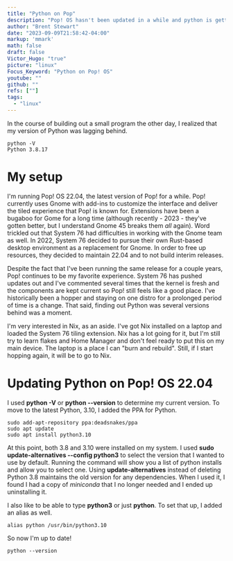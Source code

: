 ```yaml
---
title: "Python on Pop"
description: "Pop! OS hasn't been updated in a while and python is getting long in the tooth."
author: "Brent Stewart"
date: "2023-09-09T21:58:42-04:00"
markup: 'mmark'
math: false
draft: false
Victor_Hugo: "true"
picture: "linux"
Focus_Keyword: "Python on Pop! OS"
youtube: ""
github: ""
refs: [""]
tags:
  - "linux"
---
```

In the course of building out a small program the other day, I realized that my version of Python was lagging behind.

    python -V
    Python 3.8.17

# My setup
I'm running Pop! OS 22.04, the latest version of Pop! for a while.  Pop! currently uses Gnome with add-ins to customize the interface and deliver the tiled experience that Pop! is known for.  Extensions have been a bugaboo for Gome for a long time (although recently - 2023 - they've gotten better, but I understand Gnome 45 breaks them _all_ again).  Word trickled out that System 76 had difficulties in working with the Gnome team as well.  In 2022, System 76 decided to pursue their own Rust-based desktop environment as a replacement for Gnome.  In order to free up resources, they decided to maintain 22.04 and to not build interim releases.

Despite the fact that I've been running the same release for a couple years, Pop! continues to be my favorite experience.  System 76 has pushed updates out and I've commented several times that the kernel is fresh and the components are kept current so Pop! still feels like a good place.  I've historically been a hopper and staying on one distro for a prolonged period of time is a change.  That said, finding out Python was several versions behind was a moment.

I'm very interested in Nix, as an aside.  I've got Nix installed on a laptop and loaded the System 76 tiling extension.  Nix has a lot going for it, but I'm still try to learn flakes and Home Manager and don't feel ready to put this on my main device.  The laptop is a place I can "burn and rebuild".  Still, if I start hopping again, it will be to go to Nix.

# Updating Python on Pop! OS 22.04

I used __python -V__ or __python --version__ to determine my current version.  To move to the latest Python, 3.10, I added the PPA for Python.

    sudo add-apt-repository ppa:deadsnakes/ppa
    sudo apt update
    sudo apt install python3.10

At this point, both 3.8 and 3.10 were installed on my system.  I used __sudo update-alternatives --config python3__ to select the version that I wanted to use by default.  Running the command will show you a list of python installs and allow you to select one.    Using __update-alternatives__ instead of deleting Python 3.8 maintains the old version for any dependencies. When I used it, I found I had a copy of _miniconda_ that I no longer needed and I ended up uninstalling it.

I also like to be able to type __python3__ or just __python__.  To set that up, I added an alias as well.

    alias python /usr/bin/python3.10

So now I'm up to date!

    python --version